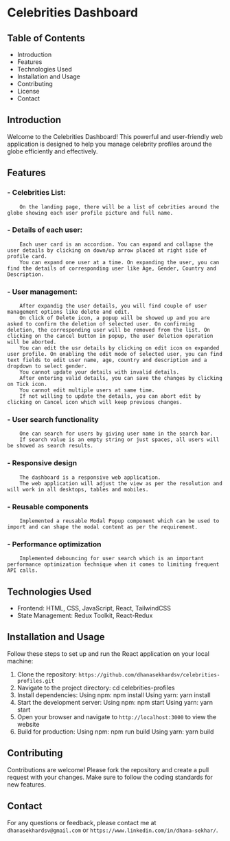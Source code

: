 # Celebrities Dashboard

## Table of Contents
- Introduction
- Features
- Technologies Used
- Installation and Usage
- Contributing
- License
- Contact

## Introduction
Welcome to the Celebrities Dashboard! This powerful and user-friendly web application is designed to help you manage celebrity profiles around the globe efficiently and effectively.

## Features
### - Celebrities List:
        On the landing page, there will be a list of cebrities around the globe showing each user profile picture and full name.
### - Details of each user:
        Each user card is an accordion. You can expand and collapse the user details by clicking on down/up arrow placed at right side of profile card.
        You can expand one user at a time. On expanding the user, you can find the details of corresponding user like Age, Gender, Country and Description.
### - User management:
        After expandig the user details, you will find couple of user management options like delete and edit.
        On click of Delete icon, a popup will be showed up and you are asked to confirm the deletion of selected user. On confirming deletion, the corresponding user will be removed from the list. On clicking on the cancel button in popup, the user deletion operation will be aborted.
        You can edit the usr details by clicking on edit icon on expanded user profile. On enabling the edit mode of selected user, you can find text fields to edit user name, age, country and description and a dropdown to select gender.
        You cannot update your details with invalid details.
        After entering valid details, you can save the changes by clicking on Tick icon.
        You cannot edit multiple users at same time.
        If not willing to update the details, you can abort edit by clicking on Cancel icon which will keep previous changes.
### - User search functionality
        One can search for users by giving user name in the search bar.
        If search value is an empty string or just spaces, all users will be showed as search results.
### - Responsive design
        The dashboard is a responsive web application.
        The web application will adjust the view as per the resolution and will work in all desktops, tables and mobiles.
### - Reusable components
        Implemented a reusable Modal Popup component which can be used to import and can shape the modal content as per the requirement.
### - Performance optimization
        Implemented debouncing for user search which is an important performance optimization technique when it comes to limiting frequent API calls.

## Technologies Used
- Frontend: HTML, CSS, JavaScript, React, TailwindCSS
- State Management: Redux Toolkit, React-Redux

## Installation and Usage
Follow these steps to set up and run the React application on your local machine:
1. Clone the repository:
    `https://github.com/dhanasekhardsv/celebrities-profiles.git`
2. Navigate to the project directory:
    cd celebrities-profiles
3. Install dependencies:
    Using npm: npm install
    Using yarn: yarn install
4. Start the development server:
    Using npm: npm start
    Using yarn: yarn start
5. Open your browser and navigate to `http://localhost:3000` to view the website
6. Build for production:
    Using npm: npm run build
    Using yarn: yarn build

## Contributing
Contributions are welcome! Please fork the repository and create a pull request with your changes. Make sure to follow the coding standards for new features.

## Contact
For any questions or feedback, please contact me at `dhanasekhardsv@gmail.com` or `https://www.linkedin.com/in/dhana-sekhar/`.